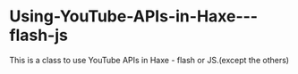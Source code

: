 Using-YouTube-APIs-in-Haxe---flash-js
=====================================

This is a class to use YouTube APIs in Haxe - flash or JS.(except the others)
